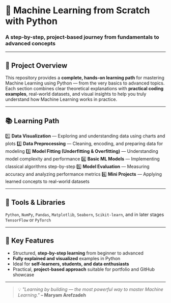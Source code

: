 # 🧠 Machine Learning from Scratch with Python

### A step-by-step, project-based journey from fundamentals to advanced concepts

---

## 🎯 Project Overview

This repository provides a **complete, hands-on learning path** for mastering Machine Learning using Python — from the very basics to advanced topics.
Each section combines clear theoretical explanations with **practical coding examples**, real-world datasets, and visual insights to help you truly understand how Machine Learning works in practice.

---

## 📚 Learning Path

1️⃣ **Data Visualization** — Exploring and understanding data using charts and plots
2️⃣ **Data Preprocessing** — Cleaning, encoding, and preparing data for modeling
3️⃣ **Model Fitting (Underfitting & Overfitting)** — Understanding model complexity and performance
4️⃣ **Basic ML Models** — Implementing classical algorithms step-by-step
5️⃣ **Model Evaluation** — Measuring accuracy and analyzing performance metrics
6️⃣ **Mini Projects** — Applying learned concepts to real-world datasets

---

## 🧰 Tools & Libraries

`Python`, `NumPy`, `Pandas`, `Matplotlib`, `Seaborn`, `Scikit-learn`, and in later stages `TensorFlow` or `PyTorch`

---

## 🌟 Key Features

* Structured, **step-by-step learning** from beginner to advanced
* **Fully explained and visualized** examples in Python
* Ideal for **self-learners, students, and data enthusiasts**
* Practical, **project-based approach** suitable for portfolio and GitHub showcase

---

> 💡 *"Learning by building — the most powerful way to master Machine Learning."*
> **– Maryam Arefzadeh**
